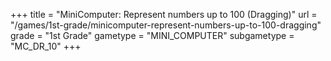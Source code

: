 +++
title = "MiniComputer: Represent numbers up to 100 (Dragging)"
url = "/games/1st-grade/minicomputer-represent-numbers-up-to-100-dragging"
grade = "1st Grade"
gametype = "MINI_COMPUTER"
subgametype = "MC_DR_10"
+++